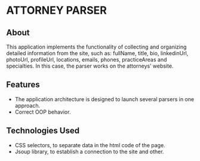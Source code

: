 #   ATTORNEY PARSER

## About

This application implements the functionality of collecting and organizing detailed information from the site, such as: fullName, title, bio, linkedinUrl, photoUrl, profileUrl, locations, emails, phones, practiceAreas and specialties. In this case, the parser works on the attorneys’ website.

## Features
- The application architecture is designed to launch several parsers in one approach.
- Correct OOP behavior.

## Technologies Used
- CSS selectors, to separate data in the html code of the page.
- Jsoup library, to establish a connection to the site and other.